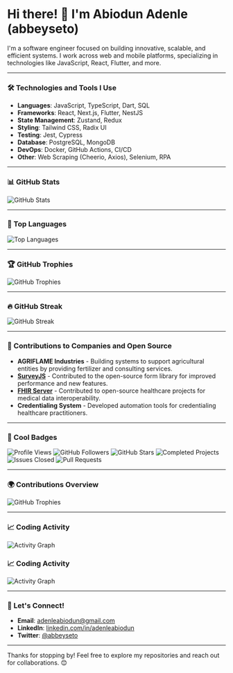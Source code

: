 # Hi there! 👋 I'm Abiodun Adenle (abbeyseto)

I'm a software engineer focused on building innovative, scalable, and efficient systems. I work across web and mobile platforms, specializing in technologies like JavaScript, React, Flutter, and more.

---

### 🛠 Technologies and Tools I Use
- **Languages**: JavaScript, TypeScript, Dart, SQL
- **Frameworks**: React, Next.js, Flutter, NestJS
- **State Management**: Zustand, Redux
- **Styling**: Tailwind CSS, Radix UI
- **Testing**: Jest, Cypress
- **Database**: PostgreSQL, MongoDB
- **DevOps**: Docker, GitHub Actions, CI/CD
- **Other**: Web Scraping (Cheerio, Axios), Selenium, RPA

---

### 📊 GitHub Stats

<picture>
  <source media="(prefers-color-scheme: dark)" srcset="https://github-readme-stats.vercel.app/api?username=abbeyseto&show_icons=true&theme=tokyonight">
  <source media="(prefers-color-scheme: light)" srcset="https://github-readme-stats.vercel.app/api?username=abbeyseto&show_icons=true&theme=default">
  <img alt="GitHub Stats" src="https://github-readme-stats.vercel.app/api?username=abbeyseto&show_icons=true&theme=default">
</picture>

---

### 🚀 Top Languages

<picture>
  <source media="(prefers-color-scheme: dark)" srcset="https://github-readme-stats.vercel.app/api/top-langs/?username=abbeyseto&layout=compact&theme=tokyonight">
  <source media="(prefers-color-scheme: light)" srcset="https://github-readme-stats.vercel.app/api/top-langs/?username=abbeyseto&layout=compact&theme=default">
  <img alt="Top Languages" src="https://github-readme-stats.vercel.app/api/top-langs/?username=abbeyseto&layout=compact&theme=default">
</picture>

---

### 🏆 GitHub Trophies

<picture>
  <source media="(prefers-color-scheme: dark)" srcset="https://github-profile-trophy.vercel.app/?username=abbeyseto&theme=onestar">
  <source media="(prefers-color-scheme: light)" srcset="https://github-profile-trophy.vercel.app/?username=abbeyseto&theme=flat">
  <img alt="GitHub Trophies" src="https://github-profile-trophy.vercel.app/?username=abbeyseto&theme=flat">
</picture>

---

### 🔥 GitHub Streak

<picture>
  <source media="(prefers-color-scheme: dark)" srcset="https://github-readme-streak-stats.herokuapp.com/?user=abbeyseto&theme=tokyonight">
  <source media="(prefers-color-scheme: light)" srcset="https://github-readme-streak-stats.herokuapp.com/?user=abbeyseto&theme=default">
  <img alt="GitHub Streak" src="https://github-readme-streak-stats.herokuapp.com/?user=abbeyseto&theme=default">
</picture>

---

### 🏢 Contributions to Companies and Open Source

- **AGRIFLAME Industries** - Building systems to support agricultural entities by providing fertilizer and consulting services.
- **[SurveyJS](https://github.com/surveyjs/survey-library)** - Contributed to the open-source form library for improved performance and new features.
- **[FHIR Server](https://github.com/hapifhir/hapi-fhir)** - Contributed to open-source healthcare projects for medical data interoperability.
- **Credentialing System** - Developed automation tools for credentialing healthcare practitioners.

---

### 🏅 Cool Badges

![Profile Views](https://komarev.com/ghpvc/?username=abbeyseto&color=brightgreen&style=flat-square)
![GitHub Followers](https://img.shields.io/github/followers/abbeyseto?style=social)
![GitHub Stars](https://img.shields.io/github/stars/abbeyseto?style=social)
![Completed Projects](https://img.shields.io/badge/Projects%20Completed-50+-green)
![Issues Closed](https://img.shields.io/badge/Issues%20Closed-100+-blue)
![Pull Requests](https://img.shields.io/badge/Pull%20Requests-200+-orange)

---

### 🌍 Contributions Overview
<picture>
  <source media="(prefers-color-scheme: dark)" srcset="https://github-profile-summary-cards.vercel.app/api/cards/profile-details?username=abbeyseto&theme=radical">
  <source media="(prefers-color-scheme: light)" srcset="https://github-profile-summary-cards.vercel.app/api/cards/profile-details?username=abbeyseto&theme=default">
  <img alt="GitHub Trophies" src="https://github-profile-trophy.vercel.app/?username=abbeyseto&theme=flat">
</picture>

---

### 📈 Coding Activity

<picture>
  <source media="(prefers-color-scheme: dark)" srcset="https://activity-graph.herokuapp.com/graph?username=abbeyseto&theme=tokyo-night">
  <source media="(prefers-color-scheme: light)" srcset="https://activity-graph.herokuapp.com/graph?username=abbeyseto&theme=minimal">
  <img alt="Activity Graph" src="https://activity-graph.herokuapp.com/graph?username=abbeyseto&theme=minimal">
</picture>

### 📈 Coding Activity

<picture>
  <source media="(prefers-color-scheme: dark)" srcset="https://github-readme-activity-graph.cyclic.app/graph?username=abbeyseto&theme=github-dark">
  <source media="(prefers-color-scheme: light)" srcset="https://github-readme-activity-graph.cyclic.app/graph?username=abbeyseto&theme=minimal">
  <img alt="Activity Graph" src="https://github-readme-activity-graph.cyclic.app/graph?username=abbeyseto&theme=minimal">
</picture>

---

### 💬 Let's Connect!

- **Email**: adenleabiodun@gmail.com
- **LinkedIn**: [linkedin.com/in/adenleabiodun](https://linkedin.com/in/adenleabiodun)
- **Twitter**: [@abbeyseto](https://twitter.com/abbeyseto)

---

Thanks for stopping by! Feel free to explore my repositories and reach out for collaborations. 😊

